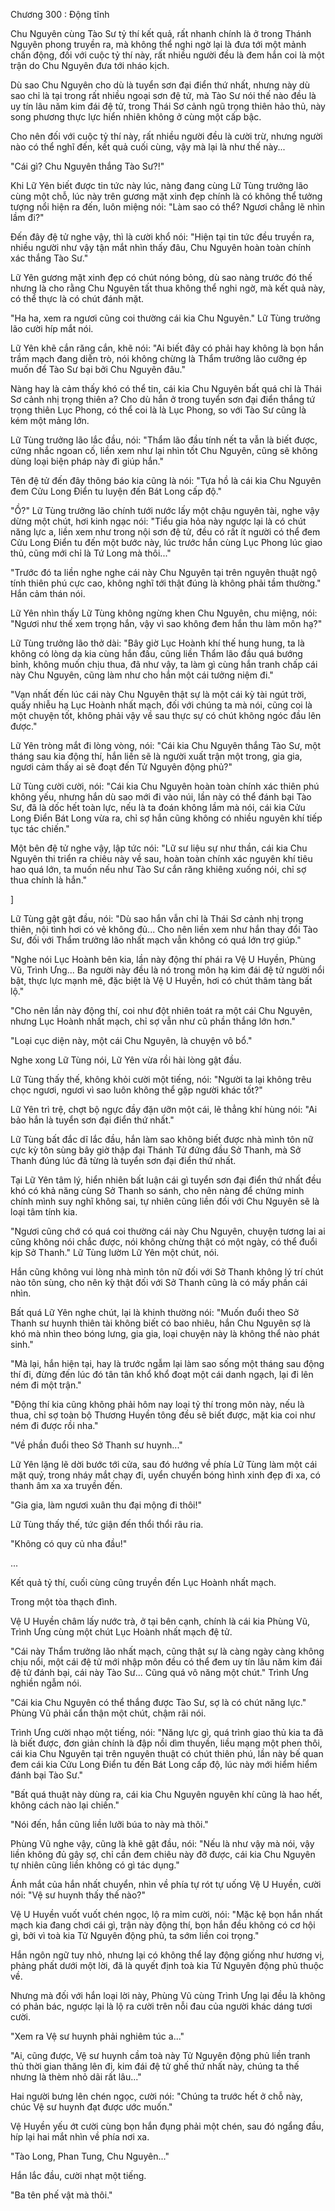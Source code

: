 




Chương 300 : Động tĩnh


Chu Nguyên cùng Tào Sư tỷ thí kết quả, rất nhanh chính là ở trong Thánh Nguyên phong truyền ra, mà không thể nghi ngờ lại là đưa tới một mảnh chấn động, đối với cuộc tỷ thí này, rất nhiều người đều là đem hắn coi là một trận do Chu Nguyên đưa tới nháo kịch.

Dù sao Chu Nguyên cho dù là tuyển sơn đại điển thứ nhất, nhưng này dù sao chỉ là tại trong rất nhiều ngoại sơn đệ tử, mà Tào Sư nói thế nào đều là uy tín lâu năm kim đái đệ tử, trong Thái Sơ cảnh ngũ trọng thiên hảo thủ, này song phương thực lực hiển nhiên không ở cùng một cấp bậc.

Cho nên đối với cuộc tỷ thí này, rất nhiều người đều là cười trừ, nhưng người nào có thể nghĩ đến, kết quả cuối cùng, vậy mà lại là như thế này...

"Cái gì? Chu Nguyên thắng Tào Sư?!"

Khi Lữ Yên biết được tin tức này lúc, nàng đang cùng Lữ Tùng trưởng lão cùng một chỗ, lúc này trên gương mặt xinh đẹp chính là có không thể tưởng tượng nổi hiện ra đến, luôn miệng nói: "Làm sao có thể? Ngươi chẳng lẽ nhìn lầm đi?"

Đến đây đệ tử nghe vậy, thì là cười khổ nói: "Hiện tại tin tức đều truyền ra, nhiều người như vậy tận mắt nhìn thấy đâu, Chu Nguyên hoàn toàn chính xác thắng Tào Sư."

Lữ Yên gương mặt xinh đẹp có chút nóng bỏng, dù sao nàng trước đó thế nhưng là cho rằng Chu Nguyên tất thua không thể nghi ngờ, mà kết quả này, có thể thực là có chút đánh mặt.

"Ha ha, xem ra ngươi cũng coi thường cái kia Chu Nguyên." Lữ Tùng trưởng lão cười híp mắt nói.

Lữ Yên khẽ cắn răng cắn, khẽ nói: "Ai biết đây có phải hay không là bọn hắn trầm mạch đang diễn trò, nói không chừng là Thẩm trưởng lão cưỡng ép muốn để Tào Sư bại bởi Chu Nguyên đâu."

Nàng hay là cảm thấy khó có thể tin, cái kia Chu Nguyên bất quá chỉ là Thái Sơ cảnh nhị trọng thiên a? Cho dù hắn ở trong tuyển sơn đại điển thắng tứ trọng thiên Lục Phong, có thể coi là là Lục Phong, so với Tào Sư cũng là kém một mảng lớn.

Lữ Tùng trưởng lão lắc đầu, nói: "Thẩm lão đầu tính nết ta vẫn là biết được, cứng nhắc ngoan cố, liền xem như lại nhìn tốt Chu Nguyên, cũng sẽ không dùng loại biện pháp này đi giúp hắn."

Tên đệ tử đến đây thông báo kia cũng là nói: "Tựa hồ là cái kia Chu Nguyên đem Cửu Long Điển tu luyện đến Bát Long cấp độ."

"Ồ?" Lữ Tùng trưởng lão chính tưới nước lấy một chậu nguyên tài, nghe vậy dừng một chút, hơi kinh ngạc nói: "Tiểu gia hỏa này ngược lại là có chút năng lực a, liền xem như trong nội sơn đệ tử, đều có rất ít người có thể đem Cửu Long Điển tu đến một bước này, lúc trước hắn cùng Lục Phong lúc giao thủ, cũng mới chỉ là Tứ Long mà thôi..."

"Trước đó ta liền nghe nghe cái này Chu Nguyên tại trên nguyên thuật ngộ tính thiên phú cực cao, không nghĩ tới thật đúng là không phải tầm thường." Hắn cảm thán nói.

Lữ Yên nhìn thấy Lữ Tùng không ngừng khen Chu Nguyên, chu miệng, nói: "Ngươi như thế xem trọng hắn, vậy vì sao không đem hắn thu làm môn hạ?"

Lữ Tùng trưởng lão thở dài: "Bây giờ Lục Hoành khí thế hung hung, ta là không có lòng dạ kia cùng hắn đấu, cũng liền Thẩm lão đầu quá bướng bỉnh, không muốn chịu thua, đã như vậy, ta làm gì cùng hắn tranh chấp cái này Chu Nguyên, cũng làm như cho hắn một cái tưởng niệm đi."

"Vạn nhất đến lúc cái này Chu Nguyên thật sự là một cái kỳ tài ngút trời, quấy nhiễu hạ Lục Hoành nhất mạch, đối với chúng ta mà nói, cũng coi là một chuyện tốt, không phải vậy về sau thực sự có chút không ngóc đầu lên được."

Lữ Yên tròng mắt đi lòng vòng, nói: "Cái kia Chu Nguyên thắng Tào Sư, một tháng sau kia động thí, hắn liền sẽ là người xuất trận một trong, gia gia, ngươi cảm thấy ai sẽ đoạt đến Tử Nguyên động phủ?"

Lữ Tùng cười cười, nói: "Cái kia Chu Nguyên hoàn toàn chính xác thiên phú không yếu, nhưng hắn dù sao mới đi vào núi, lần này có thể đánh bại Tào Sư, đã là dốc hết toàn lực, nếu là ta đoán không lầm mà nói, cái kia Cửu Long Điển Bát Long vừa ra, chỉ sợ hắn cũng không có nhiều nguyên khí tiếp tục tác chiến."

Một bên đệ tử nghe vậy, lập tức nói: "Lữ sư liệu sự như thần, cái kia Chu Nguyên thi triển ra chiêu này về sau, hoàn toàn chính xác nguyên khí tiêu hao quá lớn, ta muốn nếu như Tào Sư cắn răng khiêng xuống nói, chỉ sợ thua chính là hắn."

]

Lữ Tùng gật gật đầu, nói: "Dù sao hắn vẫn chỉ là Thái Sơ cảnh nhị trọng thiên, nội tình hơi có vẻ không đủ... Cho nên liền xem như hắn thay đổi Tào Sư, đối với Thẩm trưởng lão nhất mạch vẫn không có quá lớn trợ giúp."

"Nghe nói Lục Hoành bên kia, lần này động thí phái ra Vệ U Huyền, Phùng Vũ, Trình Ưng... Ba người này đều là nó trong môn hạ kim đái đệ tử người nổi bật, thực lực mạnh mẽ, đặc biệt là Vệ U Huyền, hơi có chút thâm tàng bất lộ."

"Cho nên lần này động thí, coi như đột nhiên toát ra một cái Chu Nguyên, nhưng Lục Hoành nhất mạch, chỉ sợ vẫn như cũ phần thắng lớn hơn."

"Loại cục diện này, một cái Chu Nguyên, là chuyện vô bổ."

Nghe xong Lữ Tùng nói, Lữ Yên vừa rồi hài lòng gật đầu.

Lữ Tùng thấy thế, không khỏi cười một tiếng, nói: "Người ta lại không trêu chọc ngươi, ngươi vì sao luôn không thể gặp người khác tốt?"

Lữ Yên trì trệ, chợt bộ ngực đầy đặn ưỡn một cái, lẽ thẳng khí hùng nói: "Ai bảo hắn là tuyển sơn đại điển thứ nhất."

Lữ Tùng bất đắc dĩ lắc đầu, hắn làm sao không biết được nhà mình tôn nữ cực kỳ tôn sùng bây giờ thập đại Thánh Tử đứng đầu Sở Thanh, mà Sở Thanh đúng lúc đã từng là tuyển sơn đại điển thứ nhất.

Tại Lữ Yên tâm lý, hiển nhiên bất luận cái gì tuyển sơn đại điển thứ nhất đều khó có khả năng cùng Sở Thanh so sánh, cho nên nàng để chứng minh chính mình suy nghĩ không sai, tự nhiên cũng liền đối với Chu Nguyên sẽ là loại tâm tính kia.

"Ngươi cũng chớ có quá coi thường cái này Chu Nguyên, chuyện tương lai ai cũng không nói chắc được, nói không chừng thật có một ngày, có thể đuổi kịp Sở Thanh." Lữ Tùng lườm Lữ Yên một chút, nói.

Hắn cũng không vui lòng nhà mình tôn nữ đối với Sở Thanh không lý trí chút nào tôn sùng, cho nên kỳ thật đối với Sở Thanh cũng là có mấy phần cái nhìn.

Bất quá Lữ Yên nghe chút, lại là khinh thường nói: "Muốn đuổi theo Sở Thanh sư huynh thiên tài không biết có bao nhiêu, hắn Chu Nguyên sợ là khó mà nhìn theo bóng lưng, gia gia, loại chuyện này là không thể nào phát sinh."

"Mà lại, hắn hiện tại, hay là trước ngẫm lại làm sao sống một tháng sau động thí đi, đừng đến lúc đó tân tân khổ khổ đoạt một cái danh ngạch, lại đi lên ném đi một trận."

"Động thí kia cũng không phải hôm nay loại tỷ thí trong môn này, nếu là thua, chỉ sợ toàn bộ Thương Huyền tông đều sẽ biết được, mặt kia coi như ném đi được rồi nha."

"Về phần đuổi theo Sở Thanh sư huynh..."

Lữ Yên lặng lẽ dời bước tới cửa, sau đó hướng về phía Lữ Tùng làm một cái mặt quỷ, trong nháy mắt chạy đi, uyển chuyển bóng hình xinh đẹp đi xa, có thanh âm xa xa truyền đến.

"Gia gia, làm ngươi xuân thu đại mộng đi thôi!"

Lữ Tùng thấy thế, tức giận đến thổi thổi râu ria.

"Không có quy củ nha đầu!"

...

Kết quả tỷ thí, cuối cùng cũng truyền đến Lục Hoành nhất mạch.

Trong một tòa thạch đình.

Vệ U Huyền châm lấy nước trà, ở tại bên cạnh, chính là cái kia Phùng Vũ, Trình Ưng cùng một chút Lục Hoành nhất mạch đệ tử.

"Cái này Thẩm trưởng lão nhất mạch, cũng thật sự là càng ngày càng không chịu nổi, một cái đệ tử mới nhập môn đều có thể đem uy tín lâu năm kim đái đệ tử đánh bại, cái này Tào Sư... Cũng quá vô năng một chút." Trình Ưng nghiền ngẫm nói.

"Cái kia Chu Nguyên có thể thắng được Tào Sư, sợ là có chút năng lực." Phùng Vũ phải cẩn thận một chút, chậm rãi nói.

Trình Ưng cười nhạo một tiếng, nói: "Năng lực gì, quá trình giao thủ kia ta đã là biết được, đơn giản chính là đập nồi dìm thuyền, liều mạng một phen thôi, cái kia Chu Nguyên tại trên nguyên thuật có chút thiên phú, lần này bế quan đem cái kia Cửu Long Điển tu đến Bát Long cấp độ, lúc này mới hiểm hiểm đánh bại Tào Sư."

"Bất quá thuật này dùng ra, cái kia Chu Nguyên nguyên khí cũng là hao hết, không cách nào lại chiến."

"Nói đến, hắn cũng liền lưỡi búa to này mà thôi."

Phùng Vũ nghe vậy, cũng là khẽ gật đầu, nói: "Nếu là như vậy mà nói, vậy liền không đủ gây sợ, chỉ cần đem chiêu này đỡ được, cái kia Chu Nguyên tự nhiên cũng liền không có gì tác dụng."

Ánh mắt của hắn nhất chuyển, nhìn về phía tự rót tự uống Vệ U Huyền, cười nói: "Vệ sư huynh thấy thế nào?"

Vệ U Huyền vuốt vuốt chén ngọc, lộ ra mỉm cười, nói: "Mặc kệ bọn hắn nhất mạch kia đang chơi cái gì, trận này động thí, bọn hắn đều không có cơ hội gì, bởi vì toà kia Tử Nguyên động phủ, ta sớm liền coi trọng."

Hắn ngôn ngữ tuy nhỏ, nhưng lại có không thể lay động giống như hương vị, phảng phất dưới một lời, đã là quyết định toà kia Tử Nguyên động phủ thuộc về.

Nhưng mà đối với hắn loại lời này, Phùng Vũ cùng Trình Ưng lại đều là không có phản bác, ngược lại là lộ ra cười trên nỗi đau của người khác dáng tươi cười.

"Xem ra Vệ sư huynh phải nghiêm túc a..."

"Ai, cũng được, Vệ sư huynh cầm toà này Tử Nguyên động phủ liền tranh thủ thời gian thăng lên đi, kim đái đệ tử ghế thứ nhất này, chúng ta thế nhưng là thèm nhỏ dãi rất lâu..."

Hai người bưng lên chén ngọc, cười nói: "Chúng ta trước hết ở chỗ này, chúc Vệ sư huynh đạt được ước muốn."

Vệ Huyền yếu ớt cười cùng bọn hắn đụng phải một chén, sau đó ngẩng đầu, híp lại hai mắt nhìn về phía nơi xa.

"Tào Long, Phan Tung, Chu Nguyên..."

Hắn lắc đầu, cười nhạt một tiếng.

"Ba tên phế vật mà thôi."





